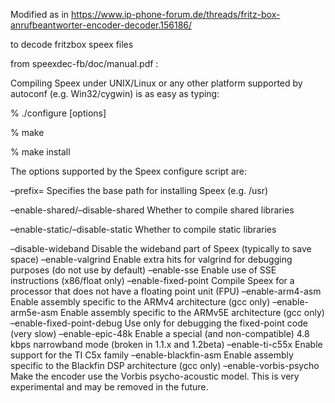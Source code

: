 Modified as in https://www.ip-phone-forum.de/threads/fritz-box-anrufbeantworter-encoder-decoder.156186/

to decode fritzbox speex files

from speexdec-fb/doc/manual.pdf :

Compiling Speex under UNIX/Linux or any other platform supported by autoconf (e.g. Win32/cygwin) is as easy as typing:

% ./configure [options]

% make

% make install

The options supported by the Speex configure script are:

–prefix=<path> Specifies the base path for installing Speex (e.g. /usr)
  
–enable-shared/–disable-shared Whether to compile shared libraries

–enable-static/–disable-static Whether to compile static libraries

–disable-wideband Disable the wideband part of Speex (typically to save space)
–enable-valgrind Enable extra hits for valgrind for debugging purposes (do not use by default)
–enable-sse Enable use of SSE instructions (x86/float only)
–enable-fixed-point Compile Speex for a processor that does not have a floating point unit (FPU)
–enable-arm4-asm Enable assembly specific to the ARMv4 architecture (gcc only)
–enable-arm5e-asm Enable assembly specific to the ARMv5E architecture (gcc only)
–enable-fixed-point-debug Use only for debugging the fixed-point code (very slow)
–enable-epic-48k Enable a special (and non-compatible) 4.8 kbps narrowband mode (broken in 1.1.x and 1.2beta)
–enable-ti-c55x Enable support for the TI C5x family
–enable-blackfin-asm Enable assembly specific to the Blackfin DSP architecture (gcc only)
–enable-vorbis-psycho Make the encoder use the Vorbis psycho-acoustic model. This is very experimental and may be
removed in the future.
